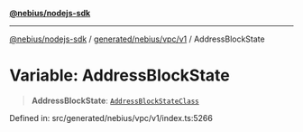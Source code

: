 [**@nebius/nodejs-sdk**](../../../../../README.md)

***

[@nebius/nodejs-sdk](../../../../../README.md) / [generated/nebius/vpc/v1](../README.md) / AddressBlockState

# Variable: AddressBlockState

> **AddressBlockState**: [`AddressBlockStateClass`](../type-aliases/AddressBlockStateClass.md)

Defined in: src/generated/nebius/vpc/v1/index.ts:5266
